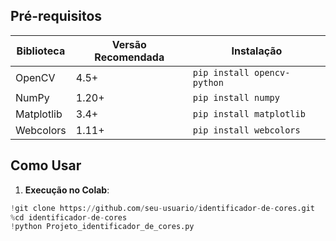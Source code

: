 
## Pré-requisitos
| Biblioteca     | Versão Recomendada | Instalação               |
|----------------|--------------------|--------------------------|
| OpenCV         | 4.5+              | `pip install opencv-python` |
| NumPy          | 1.20+             | `pip install numpy`        |
| Matplotlib     | 3.4+              | `pip install matplotlib`   |
| Webcolors      | 1.11+             | `pip install webcolors`    |

## Como Usar
1. **Execução no Colab**:
 ```python
 !git clone https://github.com/seu-usuario/identificador-de-cores.git
 %cd identificador-de-cores
 !python Projeto_identificador_de_cores.py
